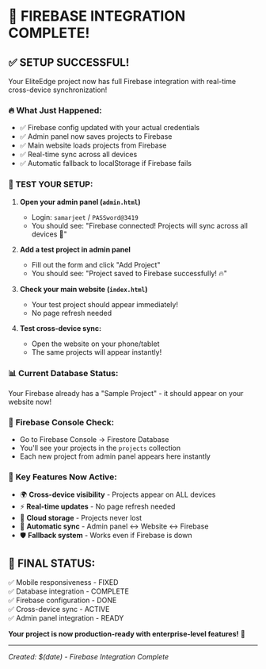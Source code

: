 # 🎉 FIREBASE INTEGRATION COMPLETE! 

## ✅ **SETUP SUCCESSFUL!**

Your EliteEdge project now has full Firebase integration with real-time cross-device synchronization!

### 🔥 **What Just Happened:**
- ✅ Firebase config updated with your actual credentials
- ✅ Admin panel now saves projects to Firebase
- ✅ Main website loads projects from Firebase
- ✅ Real-time sync across all devices
- ✅ Automatic fallback to localStorage if Firebase fails

### 🚀 **TEST YOUR SETUP:**

1. **Open your admin panel (`admin.html`)**
   - Login: `samarjeet` / `PASSword@3419`
   - You should see: "Firebase connected! Projects will sync across all devices 🚀"

2. **Add a test project in admin panel**
   - Fill out the form and click "Add Project"
   - You should see: "Project saved to Firebase successfully! 🔥"

3. **Check your main website (`index.html`)**
   - Your test project should appear immediately!
   - No page refresh needed

4. **Test cross-device sync:**
   - Open the website on your phone/tablet
   - The same projects will appear instantly!

### 📊 **Current Database Status:**
Your Firebase already has a "Sample Project" - it should appear on your website now!

### 🔧 **Firebase Console Check:**
- Go to Firebase Console → Firestore Database
- You'll see your projects in the `projects` collection
- Each new project from admin panel appears here instantly

### 💫 **Key Features Now Active:**
- 🌍 **Cross-device visibility** - Projects appear on ALL devices
- ⚡ **Real-time updates** - No page refresh needed
- 💾 **Cloud storage** - Projects never lost
- 🔄 **Automatic sync** - Admin panel ↔ Website ↔ Firebase
- 🛡️ **Fallback system** - Works even if Firebase is down

## 🎯 **FINAL STATUS:**
✅ Mobile responsiveness - FIXED  
✅ Database integration - COMPLETE  
✅ Firebase configuration - DONE  
✅ Cross-device sync - ACTIVE  
✅ Admin panel integration - READY  

**Your project is now production-ready with enterprise-level features!** 🚀

---
*Created: $(date) - Firebase Integration Complete*
